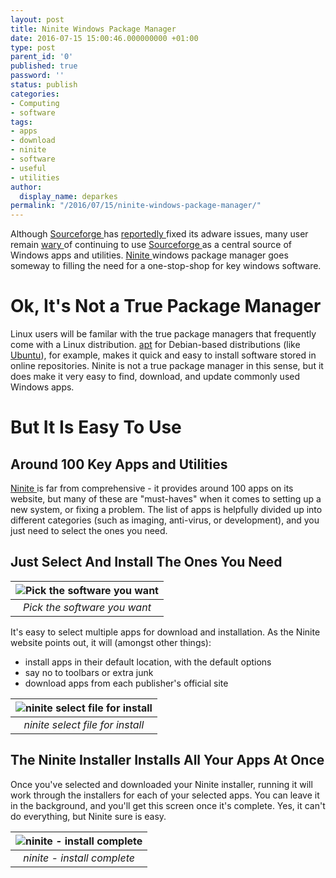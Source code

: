 ```yaml
---
layout: post
title: Ninite Windows Package Manager
date: 2016-07-15 15:00:46.000000000 +01:00
type: post
parent_id: '0'
published: true
password: ''
status: publish
categories:
- Computing
- software
tags:
- apps
- download
- ninite
- software
- useful
- utilities
author:
  display_name: deparkes
permalink: "/2016/07/15/ninite-windows-package-manager/"
---
```

Although <a href="https://sourceforge.net/">Sourceforge </a>has <a href="http://www.theregister.co.uk/2015/06/03/sourceforge_to_offer_only_optin_adware_after_gimp_grump/">reportedly </a>fixed its adware issues, many user remain <a href="http://forums.theregister.co.uk/forum/1/2015/06/03/sourceforge_to_offer_only_optin_adware_after_gimp_grump/">wary </a>of continuing to use <a href="https://sourceforge.net/">Sourceforge </a>as a central source of Windows apps and utilities. <a href="https://ninite.com/">Ninite </a>windows package manager goes someway to filling the need for a one-stop-shop for key windows software.
<h1>Ok, It's Not a True Package Manager</h1>
Linux users will be familar with the true package managers that frequently come with a Linux distribution. <a href="https://en.wikipedia.org/wiki/Advanced_Packaging_Tool">apt</a> for Debian-based distributions (like <a href="http://www.ubuntu.com/">Ubuntu</a>), for example, makes it quick and easy to install software stored in online repositories.
Ninite is not a true package manager in this sense, but it does make it very easy to find, download, and update commonly used Windows apps.
<h1>But It Is Easy To Use</h1>
<h2>Around 100 Key Apps and Utilities</h2>
<a href="https://ninite.com/">Ninite </a>is far from comprehensive - it provides around 100 apps on its website, but many of these are "must-haves" when it comes to setting up a new system, or fixing a problem. The list of apps is helpfully divided up into different categories (such as imaging, anti-virus, or development), and you just need to select the ones you need.
<h2>
<a href="windows%20package%20manager%20-%20pick%20your%20software"></a>Just Select And Install The Ones You Need</h2>

| ![Pick the software you want]({{site.baseurl}}/assets/2016/07/Pick-the-software-you-want-1024x546.png) |
|:--:|
| *Pick the software you want* |

It's easy to select multiple apps for download and installation. As the Ninite website points out, it will (amongst other things):
<ul>
<li>install apps in their default location, with the default options</li>
<li>say no to toolbars or extra junk</li>
<li>download apps from each publisher's official site</li>
</ul>

| ![ninite select file for install]({{site.baseurl}}/assets/2016/07/get-ninite-1024x546.png) |
|:--:|
| *ninite select file for install* |

<h2>The Ninite Installer Installs All Your Apps At Once</h2>
Once you've selected and downloaded your Ninite installer, running it will work through the installers for each of your selected apps. You can leave it in the background, and you'll get this screen once it's complete.
Yes, it can't do everything, but Ninite sure is easy.

| ![ninite - install complete]({{site.baseurl}}/assets/2016/07/finished.png) |
|:--:|
| *ninite - install complete* |
